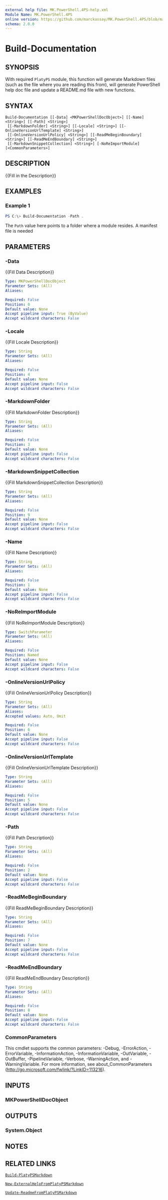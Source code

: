 ```yaml
---
external help file: MK.PowerShell.4PS-help.xml
Module Name: MK.PowerShell.4PS
online version: https://github.com/marckassay/MK.PowerShell.4PS/blob/master/docs/Build-Documentation.md
schema: 2.0.0
---
```


# Build-Documentation

## SYNOPSIS
With required `PlatyPS` module, this function will generate Markdown files (such as the file where you are reading this from), will generate PowerShell help doc file and update a README.md file with new functions.

## SYNTAX

```
Build-Documentation [[-Data] <MKPowerShellDocObject>] [[-Name] <String>] [[-Path] <String>]
 [[-MarkdownFolder] <String>] [[-Locale] <String>] [[-OnlineVersionUrlTemplate] <String>]
 [[-OnlineVersionUrlPolicy] <String>] [[-ReadMeBeginBoundary] <String>] [[-ReadMeEndBoundary] <String>]
 [[-MarkdownSnippetCollection] <String>] [-NoReImportModule] [<CommonParameters>]
```

## DESCRIPTION
{{Fill in the Description}}

## EXAMPLES

### Example 1
```powershell
PS C:\> Build-Documentation -Path .
```

The `Path` value here points to a folder where a module resides.  A manifest file is needed 

## PARAMETERS

### -Data
{{Fill Data Description}}

```yaml
Type: MKPowerShellDocObject
Parameter Sets: (All)
Aliases:

Required: False
Position: 0
Default value: None
Accept pipeline input: True (ByValue)
Accept wildcard characters: False
```

### -Locale
{{Fill Locale Description}}

```yaml
Type: String
Parameter Sets: (All)
Aliases:

Required: False
Position: 4
Default value: None
Accept pipeline input: False
Accept wildcard characters: False
```

### -MarkdownFolder
{{Fill MarkdownFolder Description}}

```yaml
Type: String
Parameter Sets: (All)
Aliases:

Required: False
Position: 3
Default value: None
Accept pipeline input: False
Accept wildcard characters: False
```

### -MarkdownSnippetCollection
{{Fill MarkdownSnippetCollection Description}}

```yaml
Type: String
Parameter Sets: (All)
Aliases:

Required: False
Position: 9
Default value: None
Accept pipeline input: False
Accept wildcard characters: False
```

### -Name
{{Fill Name Description}}

```yaml
Type: String
Parameter Sets: (All)
Aliases:

Required: False
Position: 1
Default value: None
Accept pipeline input: False
Accept wildcard characters: False
```

### -NoReImportModule
{{Fill NoReImportModule Description}}

```yaml
Type: SwitchParameter
Parameter Sets: (All)
Aliases:

Required: False
Position: Named
Default value: None
Accept pipeline input: False
Accept wildcard characters: False
```

### -OnlineVersionUrlPolicy
{{Fill OnlineVersionUrlPolicy Description}}

```yaml
Type: String
Parameter Sets: (All)
Aliases:
Accepted values: Auto, Omit

Required: False
Position: 6
Default value: None
Accept pipeline input: False
Accept wildcard characters: False
```

### -OnlineVersionUrlTemplate
{{Fill OnlineVersionUrlTemplate Description}}

```yaml
Type: String
Parameter Sets: (All)
Aliases:

Required: False
Position: 5
Default value: None
Accept pipeline input: False
Accept wildcard characters: False
```

### -Path
{{Fill Path Description}}

```yaml
Type: String
Parameter Sets: (All)
Aliases:

Required: False
Position: 2
Default value: None
Accept pipeline input: False
Accept wildcard characters: False
```

### -ReadMeBeginBoundary
{{Fill ReadMeBeginBoundary Description}}

```yaml
Type: String
Parameter Sets: (All)
Aliases:

Required: False
Position: 7
Default value: None
Accept pipeline input: False
Accept wildcard characters: False
```

### -ReadMeEndBoundary
{{Fill ReadMeEndBoundary Description}}

```yaml
Type: String
Parameter Sets: (All)
Aliases:

Required: False
Position: 8
Default value: None
Accept pipeline input: False
Accept wildcard characters: False
```

### CommonParameters
This cmdlet supports the common parameters: -Debug, -ErrorAction, -ErrorVariable, -InformationAction, -InformationVariable, -OutVariable, -OutBuffer, -PipelineVariable, -Verbose, -WarningAction, and -WarningVariable. For more information, see about_CommonParameters (http://go.microsoft.com/fwlink/?LinkID=113216).

## INPUTS

### MKPowerShellDocObject

## OUTPUTS

### System.Object

## NOTES

## RELATED LINKS

[`Build-PlatyPSMarkdown`](https://github.com/marckassay/MK.PowerShell.4PS/blob/master/docs/Build-PlatyPSMarkdown.md)

[`New-ExternalHelpFromPlatyPSMarkdown`](https://github.com/marckassay/MK.PowerShell.4PS/blob/master/docs/New-ExternalHelpFromPlatyPSMarkdown.md)

[`Update-ReadmeFromPlatyPSMarkdown`](https://github.com/marckassay/MK.PowerShell.4PS/blob/master/docs/Update-ReadmeFromPlatyPSMarkdown.md)
